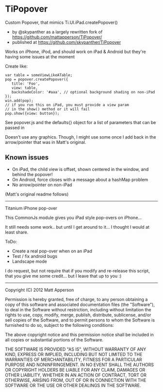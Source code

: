 # TiPopover

Custom Popover, that mimics Ti.UI.iPad.createPopover()

- by @skypanther as a largely rewritten fork of https://github.com/mattapperson/TiPopover/
- published at https://github.com/skypanther/TiPopover

Works on iPhone, iPod, and should work on iPad & Android but they're having some issues at the moment

Create like:
```
var table = someViewLikeATable;
pop = popover.createPopover({
   title: 'Foo',
   view: table,
   backshadeColor: '#aaa', // optional background shading on non-iPad
});
win.add(pop);
// if you run this on iPad, you must provide a view param
// in the show() method or it will fail
pop.show({view: button});

```
See popover.js and the defaults{} object for a list of parameters that can be passed in

Doesn't use any graphics. Though, I might use some once I add back in the arrow/pointer that was in Matt's original.

## Known issues

- On iPad, the child view is offset, shown centered in the window, and behind the popover!
- On Android, force closes with a message about a hashMap problem
- No arrow/pointer on non-iPad



(Matt's original readme follows)

----------------------------------


Titanium iPhone pop-over

This CommonJs module gives you iPad style pop-overs on iPhone…

It still needs some work.. but until I get around to it… I thought I would at least share.

ToDo:
- Create a real pop-over when on an iPad
- Test / fix android bugs
- Landscape mode

I do request, but not require that if you modify and re-release this script, that you give me some credit… but I leave that up to you :)

----------------------------------
Copyright (C) 2012 Matt Apperson

Permission is hereby granted, free of charge, to any person obtaining a copy of
this software and associated documentation files (the "Software"), to deal in
the Software without restriction, including without limitation the rights to
use, copy, modify, merge, publish, distribute, sublicense, and/or sell copies
of the Software, and to permit persons to whom the Software is furnished to do
so, subject to the following conditions:

The above copyright notice and this permission notice shall be included in all
copies or substantial portions of the Software.

THE SOFTWARE IS PROVIDED "AS IS", WITHOUT WARRANTY OF ANY KIND, EXPRESS OR
IMPLIED, INCLUDING BUT NOT LIMITED TO THE WARRANTIES OF MERCHANTABILITY,
FITNESS FOR A PARTICULAR PURPOSE AND NONINFRINGEMENT. IN NO EVENT SHALL THE
AUTHORS OR COPYRIGHT HOLDERS BE LIABLE FOR ANY CLAIM, DAMAGES OR OTHER
LIABILITY, WHETHER IN AN ACTION OF CONTRACT, TORT OR OTHERWISE, ARISING FROM,
OUT OF OR IN CONNECTION WITH THE SOFTWARE OR THE USE OR OTHER DEALINGS IN THE
SOFTWARE.